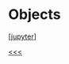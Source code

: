 
Objects
======

[[jupyter](https://nbviewer.jupyter.org/github/jmportilla/Complete-Python-Bootcamp/blob/master/Object%20Oriented%20Programming.ipynb)]

[<<<](https://github.com/ttltrk/PRG/blob/master/PY/DOC/OPYM/OPYM.MD)
